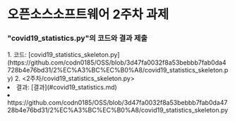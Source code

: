 <h1>오픈소스소프트웨어  2주차 과제</h1>

<h3>"covid19_statistics.py"의 코드와 결과 제출</h3>
  1. 코드: [covid19_statistics_skeleton.py](https://github.com/codn0185/OSS/blob/3d47fa0032f8a53bebbb7fab0da4728b4e76bd31/2%EC%A3%BC%EC%B0%A8/covid19_statistics_skeleton.py)
  2. <2주차/covid19_statistics_skeleton.py>
  <li>결과: [결과](#covid19_statistics.md)</li>
  <li>https://github.com/codn0185/OSS/blob/3d47fa0032f8a53bebbb7fab0da4728b4e76bd31/2%EC%A3%BC%EC%B0%A8/covid19_statistics_skeleton.py</li>
